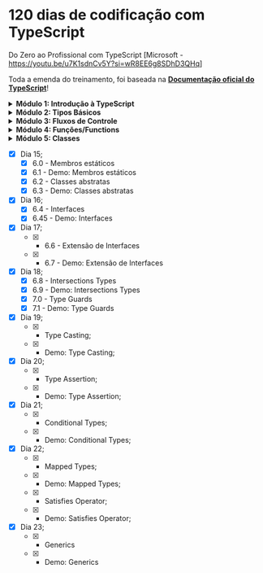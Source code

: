 # 120 dias de codificação com TypeScript

Do Zero ao Profissional com TypeScript [Microsoft - https://youtu.be/u7K1sdnCv5Y?si=wR8EE6g8SDhD3QHq]

Toda a emenda do treinamento, foi baseada na **[Documentação oficial do TypeScript](https://www.typescriptlang.org/docs/handbook/intro.html)**!

<details><summary><b>Módulo 1: Introdução à TypeScript</b></summary><br>
<b><p>Dia 01</p></b><br>
- 1.1 - O que é TypeScript?<br>
- 1.2 - Conhecendo o Playground do TypeScript<br>
- 1.3 - Preparando o Ambiente de Desenvolvimento para o TypeScript<br>
- 1.4 - Entendendo um pouco mais o arquivo tsconfig.json<br>
- 1.5 - Demo: Primeiro Programa em TypeScript – Hello World<br>
- 1.6 - E por que usar o TypeScript? E, próximos passos!
</details>

<details><summary><b>Módulo 2: Tipos Básicos</b></summary><br>
<b><p>Dia 01</p></b>
- 2.1 - Type Annotation<br>
- 2.2 - Boolean<br>
- 2.3 - Number & Bigint<br>

<b><p>Dia 02</p></b>

- 2.4 - String<br>
- 2.5 - Array<br>

<b><p>Dia 03</p></b>

- 2.6 - Tuple<br>
- 2.7 - Enum<br>

<b><p>Dia 04</p></b>

- 2.8 - Unknown<br>
- 2.9 - Any<br>

<b><p>Dia 05</p></b>

- 2.10 - Void<br>
- 2.11 - Null and Undefined<br>

<b><p>Dia 06</p></b>

- 2.12 - Never<br>

<b><p>Dia 07</p></b>

- 2.13 - Object<br>
</details>

<details><summary><b>Módulo 3: Fluxos de Controle</b></summary><br>
- 3.1 - Condicional if...else<br>
<b><p>Dia 08</p></b>
- 3.2 - Condicional switch... case<br>
- 3.3 - Condicional for<br>
- 3.4 - Condicional while<br>
</details>

<details><summary><b>Módulo 4: Funções/Functions</b></summary><br>
<b><p>Dia 09</p></b>
- 4.1 - Introdução à Funções/Functions<br>
- 4.2 - Optional Parameters<br>
<b><p>Dia 10</p></b>
- 4.3 - Default Parameters<br>
<b><p>Dia 11</p></b>
- 4.4 - Rest Parameters<br>
- 4.5 - Uso do ‘this’ e Arrow Functions<br>
- 4.6 - this Parameters<br>
- 4.7 - this Parameters em Callbacks<br>
- 4.8 - Function Overloadings<br>
</details>

<details><summary><b>Módulo 5: Classes </b></summary><br>
<b><p>Dia 12</p></b>
- 5.0 - Introdução à Classes<br>
- 5.1 - Demo: Classes<br>

<b><p>Dia 13</p></b>

- 5.2 - Modificadores de acesso<br>
- 5.3 - Demo: Modificadores de acesso<br>
- 5.4 - Modificadores de acesso: readonly<br>
- 5.5 - Demo: Modificadores de acesso: readonly<br>

<b><p>Dia 14</p></b>

- 5.6 - Getters & Setters<br>
- 5.7 - Demo: Getters & Setters<br>
- 5.8 - Herança<br>
- 5.9 - Demo: Herança<br>
</details>

- [x] Dia 15;
  - [x] 6.0 - Membros estáticos
  - [x] 6.1 - Demo: Membros estáticos
  - [x] 6.2 - Classes abstratas
  - [x] 6.3 - Demo: Classes abstratas
- [x] Dia 16;
  - [x] 6.4 - Interfaces
  - [x] 6.45 - Demo: Interfaces
- [x] Dia 17;
  - [x] - 6.6 - Extensão de Interfaces
  - [x] - 6.7 - Demo: Extensão de Interfaces
- [x] Dia 18;
  - [x] 6.8 - Intersections Types
  - [x] 6.9 - Demo: Intersections Types
  - [x] 7.0 - Type Guards
  - [x] 7.1 - Demo: Type Guards
- [x] Dia 19;
  - [x] - Type Casting;
  - [x] - Demo: Type Casting;
- [x] Dia 20;
  - [x] - Type Assertion;
  - [x] - Demo: Type Assertion;
- [x] Dia 21;
  - [x] - Conditional Types;
  - [x] - Demo: Conditional Types;
- [x] Dia 22;
  - [x] - Mapped Types;
  - [x] - Demo: Mapped Types;
  - [x] - Satisfies Operator;
  - [x] - Demo: Satisfies Operator;
- [x] Dia 23;
  - [x] - Generics
  - [x] - Demo: Generics
